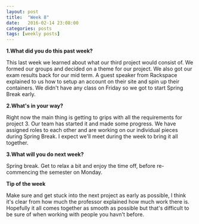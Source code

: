 ```yaml
---
layout: post
title:  "Week 8"
date:   2016-02-14 23:08:00
categories: posts
tags: [weekly posts]
---
```


**1.What did you do this past week?**

This last week we learned about what our third project would consist of. We formed
our groups and decided on a theme for our project. We also got our exam results
back for our mid term. A guest speaker from Rackspace explained to us how
to setup an account on their site and spin up their containers. We didn't have
any class on Friday so we got to start Spring Break early.


**2.What's in your way?**

Right now the main thing is getting to grips with all the requirements for
project 3. Our team has started it and made some progress. We have assigned
roles to each other and are working on our individual pieces during Spring Break.
I expect we'll meet during the week to bring it all together.

**3.What will you do next week?**

Spring break. Get to relax a bit and enjoy the time off, before re-commencing
the semester on Monday.

**Tip of the week**

Make sure and get stuck into the next project as early as possible, I think it's
clear from how much the professor explained how much work there is. Hopefully it
all comes together as smooth as possible but that's difficult to be sure of when
working with people you havn't before.
